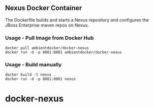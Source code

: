 ## Nexus Docker Container

The Dockerfile builds and starts a Nexus repository and configures the JBoss Enterprise maven repos on Nexus.

### Usage - Pull Image from Docker Hub

```
docker pull ambientdocker/docker-nexus 
docker run -d -p 8081:8081 ambientdocker/docker-nexus
```

### Usage - Build manually

```
docker build -t nexus .
docker run -d -p 8081:8081 nexus
```
# docker-nexus
